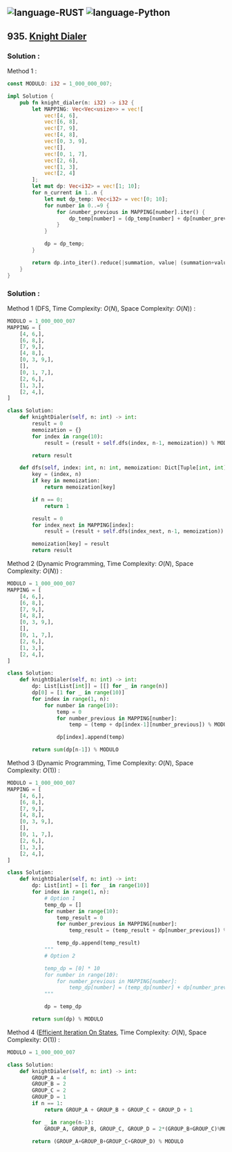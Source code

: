 ![language-RUST](https://img.shields.io/badge/RUST-8d4004?style=for-the-badge&logo=RUST)
![language-Python](https://img.shields.io/badge/Python-ffd43b?style=for-the-badge&logo=PYTHON)
---

## 935. [Knight Dialer](https://leetcode.com/problems/knight-dialer)

### Solution :

Method 1 :
```rust
const MODULO: i32 = 1_000_000_007;

impl Solution {
    pub fn knight_dialer(n: i32) -> i32 {
        let MAPPING: Vec<Vec<usize>> = vec![
            vec![4, 6],
            vec![6, 8],
            vec![7, 9],
            vec![4, 8],
            vec![0, 3, 9],
            vec![],
            vec![0, 1, 7],
            vec![2, 6],
            vec![1, 3],
            vec![2, 4]
        ];
        let mut dp: Vec<i32> = vec![1; 10];
        for n_current in 1..n {
            let mut dp_temp: Vec<i32> = vec![0; 10];
            for number in 0..=9 {
                for &number_previous in MAPPING[number].iter() {
                    dp_temp[number] = (dp_temp[number] + dp[number_previous]) % MODULO;
                }
            }

            dp = dp_temp;
        }

        return dp.into_iter().reduce(|summation, value| (summation+value)%MODULO).unwrap()
    }
}
```

### Solution :

Method 1 (DFS, Time Complexity: $O(N)$, Space Complexity: $O(N)$) :
```python
MODULO = 1_000_000_007
MAPPING = [
    [4, 6,],
    [6, 8,],
    [7, 9,],
    [4, 8,],
    [0, 3, 9,],
    [],
    [0, 1, 7,],
    [2, 6,],
    [1, 3,],
    [2, 4,],
]

class Solution:
    def knightDialer(self, n: int) -> int:
        result = 0
        memoization = {}
        for index in range(10):
            result = (result + self.dfs(index, n-1, memoization)) % MODULO

        return result

    def dfs(self, index: int, n: int, memoization: Dict[Tuple[int, int], int]) -> int:
        key = (index, n)
        if key in memoization:
            return memoization[key]

        if n == 0:
            return 1

        result = 0
        for index_next in MAPPING[index]:
            result = (result + self.dfs(index_next, n-1, memoization)) % MODULO

        memoization[key] = result
        return result
```

Method 2 (Dynamic Programming, Time Complexity: $O(N)$, Space Complexity: $O(N)$) :
```python
MODULO = 1_000_000_007
MAPPING = [
    [4, 6,],
    [6, 8,],
    [7, 9,],
    [4, 8,],
    [0, 3, 9,],
    [],
    [0, 1, 7,],
    [2, 6,],
    [1, 3,],
    [2, 4,],
]

class Solution:
    def knightDialer(self, n: int) -> int:
        dp: List[List[int]] = [[] for _ in range(n)]
        dp[0] = [1 for _ in range(10)]
        for index in range(1, n):
            for number in range(10):
                temp = 0
                for number_previous in MAPPING[number]:
                    temp = (temp + dp[index-1][number_previous]) % MODULO

                dp[index].append(temp)

        return sum(dp[n-1]) % MODULO
```

Method 3 (Dynamic Programming, Time Complexity: $O(N)$, Space Complexity: $O(1)$) :
```python
MODULO = 1_000_000_007
MAPPING = [
    [4, 6,],
    [6, 8,],
    [7, 9,],
    [4, 8,],
    [0, 3, 9,],
    [],
    [0, 1, 7,],
    [2, 6,],
    [1, 3,],
    [2, 4,],
]

class Solution:
    def knightDialer(self, n: int) -> int:
        dp: List[int] = [1 for _ in range(10)]
        for index in range(1, n):
            # Option 1
            temp_dp = []
            for number in range(10):
                temp_result = 0
                for number_previous in MAPPING[number]:
                    temp_result = (temp_result + dp[number_previous]) % MODULO

                temp_dp.append(temp_result)
            """
            # Option 2

            temp_dp = [0] * 10
            for number in range(10):
                for number_previous in MAPPING[number]:
                    temp_dp[number] = (temp_dp[number] + dp[number_previous]) % MODULO
            """

            dp = temp_dp

        return sum(dp) % MODULO
```

Method 4 ([Efficient Iteration On States](https://leetcode.com/problems/knight-dialer/editorial), Time Complexity: $O(N)$, Space Complexity: $O(1)$) :
```python
MODULO = 1_000_000_007

class Solution:
    def knightDialer(self, n: int) -> int:
        GROUP_A = 4
        GROUP_B = 2
        GROUP_C = 2
        GROUP_D = 1
        if n == 1:
            return GROUP_A + GROUP_B + GROUP_C + GROUP_D + 1

        for _ in range(n-1):
            GROUP_A, GROUP_B, GROUP_C, GROUP_D = 2*(GROUP_B+GROUP_C)%MODULO, GROUP_A, (GROUP_A+2*GROUP_D)%MODULO, GROUP_C

        return (GROUP_A+GROUP_B+GROUP_C+GROUP_D) % MODULO
```
